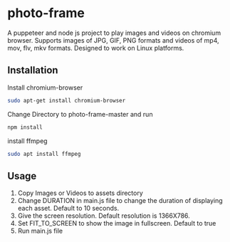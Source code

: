 # photo-frame

A puppeteer and node js project to play images and videos on chromium browser. Supports images of JPG, GIF, PNG formats and videos of mp4, mov, flv, mkv formats. Designed to work on Linux platforms.  

## Installation
Install chromium-browser

```bash
sudo apt-get install chromium-browser
```
Change Directory to photo-frame-master
and run
```bash
npm install
```
install ffmpeg

```bash
sudo apt install ffmpeg
```

## Usage
1. Copy Images or Videos to assets directory
2. Change DURATION in main.js file to change the duration of displaying each asset.
    Default to 10 seconds.
3. Give the screen resolution. Default resolution is 1366X786.
4. Set FIT_TO_SCREEN to show the image in fullscreen. Default to true
3. Run main.js file

